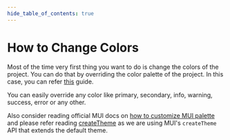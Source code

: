 ```yaml
---
hide_table_of_contents: true
---
```


# How to Change Colors

Most of the time very first thing you want to do is change the colors of the project. You can do that by overriding the color palette of the project. In this case, you can refer [this](/docs/guide/development/theming/override-color-palette) guide.

You can easily override any color like primary, secondary, info, warning, success, error or any other.

Also consider reading official MUI docs on [how to customize MUI palette](https://mui.com/material-ui/customization/palette/) and please refer reading [createTheme](https://mui.com/material-ui/customization/theming/#createtheme-options-args-theme) as we are using MUI's `createTheme` API that extends the default theme.
